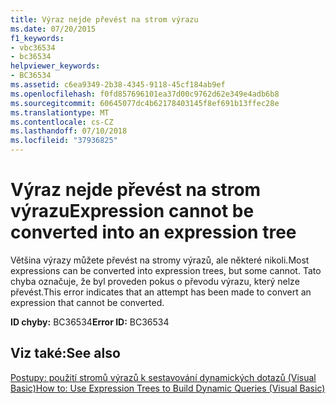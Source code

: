 ```yaml
---
title: Výraz nejde převést na strom výrazu
ms.date: 07/20/2015
f1_keywords:
- vbc36534
- bc36534
helpviewer_keywords:
- BC36534
ms.assetid: c6ea9349-2b38-4345-9118-45cf184ab9ef
ms.openlocfilehash: f0fd857696101ea37d00c9762d62e349e4adb6b8
ms.sourcegitcommit: 60645077dc4b62178403145f8ef691b13ffec28e
ms.translationtype: MT
ms.contentlocale: cs-CZ
ms.lasthandoff: 07/10/2018
ms.locfileid: "37936825"
---
```

# <a name="expression-cannot-be-converted-into-an-expression-tree"></a><span data-ttu-id="91921-102">Výraz nejde převést na strom výrazu</span><span class="sxs-lookup"><span data-stu-id="91921-102">Expression cannot be converted into an expression tree</span></span>
<span data-ttu-id="91921-103">Většina výrazy můžete převést na stromy výrazů, ale některé nikoli.</span><span class="sxs-lookup"><span data-stu-id="91921-103">Most expressions can be converted into expression trees, but some cannot.</span></span> <span data-ttu-id="91921-104">Tato chyba označuje, že byl proveden pokus o převodu výrazu, který nelze převést.</span><span class="sxs-lookup"><span data-stu-id="91921-104">This error indicates that an attempt has been made to convert an expression that cannot be converted.</span></span>  
  
 <span data-ttu-id="91921-105">**ID chyby:** BC36534</span><span class="sxs-lookup"><span data-stu-id="91921-105">**Error ID:** BC36534</span></span>  
  
## <a name="see-also"></a><span data-ttu-id="91921-106">Viz také:</span><span class="sxs-lookup"><span data-stu-id="91921-106">See also</span></span>

[<span data-ttu-id="91921-107">Postupy: použití stromů výrazů k sestavování dynamických dotazů (Visual Basic)</span><span class="sxs-lookup"><span data-stu-id="91921-107">How to: Use Expression Trees to Build Dynamic Queries (Visual Basic)</span></span>](../programming-guide/concepts/expression-trees/how-to-use-expression-trees-to-build-dynamic-queries.md)  